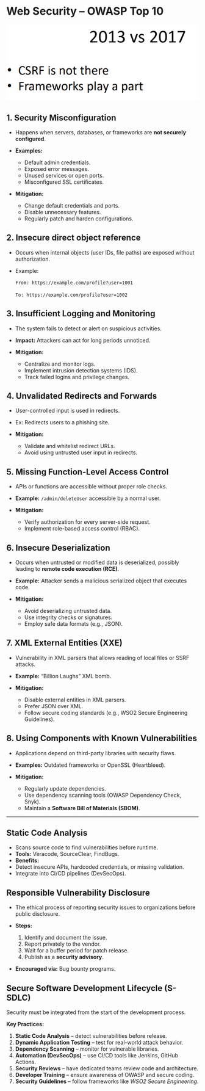 
# Web Security – OWASP Top 10

![alt text](image.png)

## 1. Security Misconfiguration

- Happens when servers, databases, or frameworks are **not securely configured**.
- **Examples:**

    - Default admin credentials.
    - Exposed error messages.
    - Unused services or open ports.
    - Misconfigured SSL certificates.

- **Mitigation:**

    - Change default credentials and ports.
    - Disable unnecessary features.
    - Regularly patch and harden configurations.


## 2. Insecure direct object reference

- Occurs when internal objects (user IDs, file paths) are exposed without authorization.

- Example:

    ```
    From: https://example.com/profile?user=1001

    To: https://example.com/profile?user=1002
    ```
## 3. Insufficient Logging and Monitoring
- The system fails to detect or alert on suspicious activities.

- **Impact:** Attackers can act for long periods unnoticed.

- **Mitigation:**
    - Centralize and monitor logs.
    - Implement intrusion detection systems (IDS).
    - Track failed logins and privilege changes.

## 4. Unvalidated Redirects and Forwards

- User-controlled input is used in redirects.

- Ex: Redirects users to a phishing site.

- **Mitigation:**
    - Validate and whitelist redirect URLs.
    - Avoid using untrusted user input in redirects.

## 5. Missing Function-Level Access Control
- APIs or functions are accessible without proper role checks.

- **Example:** `/admin/deleteUser` accessible by a normal user.

- **Mitigation:**
    - Verify authorization for every server-side request.
    - Implement role-based access control (RBAC).

## 6. Insecure Deserialization
- Occurs when untrusted or modified data is deserialized, possibly leading to **remote code execution (RCE)**.

- **Example:** Attacker sends a malicious serialized object that executes code.

- **Mitigation:**
    - Avoid deserializing untrusted data.
    - Use integrity checks or signatures.
    - Employ safe data formats (e.g., JSON).

## 7. XML External Entities (XXE)
- Vulnerability in XML parsers that allows reading of local files or SSRF attacks.

- **Example:** “Billion Laughs” XML bomb.

- **Mitigation:**
    - Disable external entities in XML parsers.
    - Prefer JSON over XML.
    - Follow secure coding standards (e.g., WSO2 Secure Engineering Guidelines).

## 8. Using Components with Known Vulnerabilities
- Applications depend on third-party libraries with security flaws.

- **Examples:** Outdated frameworks or OpenSSL (Heartbleed).

- **Mitigation:**
    - Regularly update dependencies.
    - Use dependency scanning tools (OWASP Dependency Check, Snyk).
    - Maintain a **Software Bill of Materials (SBOM)**.

---

## Static Code Analysis
- Scans source code to find vulnerabilities before runtime.
- **Tools:** Veracode, SourceClear, FindBugs.
- **Benefits:**
- Detect insecure APIs, hardcoded credentials, or missing validation.
- Integrate into CI/CD pipelines (DevSecOps).

## Responsible Vulnerability Disclosure
- The ethical process of reporting security issues to organizations before public disclosure.

- **Steps:**
    1. Identify and document the issue.
    2. Report privately to the vendor.
    3. Wait for a buffer period for patch release.
    4. Publish as a **security advisory**.

- **Encouraged via:** Bug bounty programs.


## Secure Software Development Lifecycle (S-SDLC)

Security must be integrated from the start of the development process.

**Key Practices:**
1. **Static Code Analysis** – detect vulnerabilities before release.  
2. **Dynamic Application Testing** – test for real-world attack behavior.  
3. **Dependency Scanning** – monitor for vulnerable libraries.  
4. **Automation (DevSecOps)** – use CI/CD tools like Jenkins, GitHub Actions.  
5. **Security Reviews** – have dedicated teams review code and architecture.  
6. **Developer Training** – ensure awareness of OWASP and secure coding.  
7. **Security Guidelines** – follow frameworks like *WSO2 Secure Engineering*.